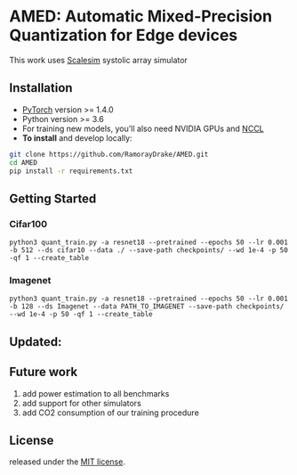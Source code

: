 

# AMED: Automatic Mixed-Precision Quantization for Edge devices

This work uses [Scalesim](https://scalesim-project.github.io/) systolic array simulator 


## Installation

* [PyTorch](http://pytorch.org/) version >= 1.4.0
* Python version >= 3.6
* For training new models, you'll also need NVIDIA GPUs and [NCCL](https://github.com/NVIDIA/nccl)
* **To install** and develop locally:
```bash
git clone https://github.com/RamorayDrake/AMED.git
cd AMED
pip install -r requirements.txt
```

## Getting Started
### Cifar100
```
python3 quant_train.py -a resnet18 --pretrained --epochs 50 --lr 0.001 -b 512 --ds cifar10 --data ./ --save-path checkpoints/ --wd 1e-4 -p 50 -qf 1 --create_table
```
### Imagenet
```
python3 quant_train.py -a resnet18 --pretrained --epochs 50 --lr 0.001 -b 128 --ds Imagenet --data PATH_TO_IMAGENET --save-path checkpoints/ --wd 1e-4 -p 50 -qf 1 --create_table
```

## Updated:

## Future work
1. add power estimation to all benchmarks
2. add support for other simulators
4. add CO2 consumption of our training procedure


## License
released under the [MIT license](LICENSE).
